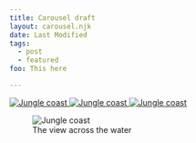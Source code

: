 ```yaml
---
title: Carousel draft
layout: carousel.njk
date: Last Modified
tags:
  - post
  - featured
foo: This here

---
```


<div class="row">
  <section class="thumbs column">
    <a href="#" title="Click to load Jungle coast in main gallery view">
      <img alt="Jungle coast" src="/assets/img/carousely/bbg_th.jpg" >
    </a>
    <a href="#" title="Click to load Jungle coast in main gallery view">
      <img alt="Jungle coast" src="/assets/img/carousely/minion_th.jpg" >
    </a>
    <a href="#" id="hello" title="Click to load Jungle coast in main gallery view">
      <img alt="Jungle coast" src="/assets/img/carousely/scarecrow_th.jpg" >
    </a>
  </section>
  <section class="gallery-view column">
    <figure>
      <img id="mainImg" alt="Jungle coast" src="/assets/img/carousely/scarecrow_th.jpg" >
      <figcaption id="thumby">The view across the water</figcaption>
    </figure>
  </section>
</div>
